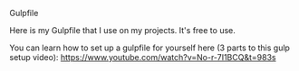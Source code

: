 Gulpfile

Here is my Gulpfile that I use on my projects.
It's free to use. 

You can learn how to set up a gulpfile for yourself here (3 parts to this gulp setup video):
https://www.youtube.com/watch?v=No-r-7I1BCQ&t=983s
